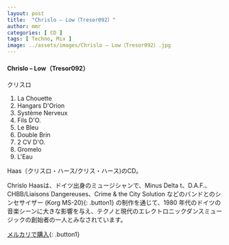 ```yaml
---
layout: post
title:  "Chrislo – Low（Tresor092）"
author: mmr
categories: [ CD ]
tags: [ Techno, Mix ]
image: ../assets/images/Chrislo – Low（Tresor092）.jpg
---
```


#### Chrislo – Low（Tresor092）

クリスロ

1. La Chouette
2. Hangars D'Orion
3. Système Nerveux
4. Fils D'O.
5. Le Bleu
6. Double Brin
7. 2 CV D'O.
8. Gromelo
9. L'Eau

 Haas（クリスロ・ハース/クリス・ハース)のCD。

Chrislo Haasは、ドイツ出身のミュージシャンで、Minus Delta t、D.A.F.、CHBB/Liaisons Dangereuses、Crime & the City Solution などのバンドとのシンセサイザー (Korg MS-20){: .button1} の制作を通じて、1980 年代のドイツの音楽シーンに大きな影響を与え、テクノと現代のエレクトロニックダンスミュージックの創始者の一人とみなされています。

[メルカリで購入](https://jp.mercari.com/item/m45327854456){: .button1}

